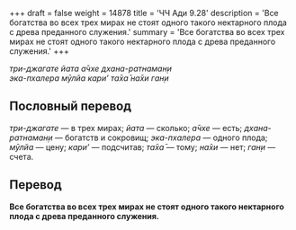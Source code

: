 +++
draft = false
weight = 14878
title = 'ЧЧ Ади 9.28'
description = 'Все богатства во всех трех мирах не стоят одного такого нектарного плода с древа преданного служения.'
summary = 'Все богатства во всех трех мирах не стоят одного такого нектарного плода с древа преданного служения.'
+++

_три-джагате йата а̄чхе дхана-ратнаман̣и  
эка-пхалера мӯлйа кари’ та̄ха̄ на̄хи ган̣и_

## Пословный перевод

_три_\-_джагате_ — в трех мирах; _йата_ — сколько; _а̄чхе_ — есть; _дхана_\-_ратнаман̣и_ — богатств и сокровищ; _эка_\-_пхалера_ — одного плода; _мӯлйа_ — цену; _кари’_ — подсчитав; _та̄ха̄_ — тому; _на̄хи_ — нет; _ган̣и_ — счета.

## Перевод

**Все богатства во всех трех мирах не стоят одного такого нектарного плода с древа преданного служения.**
